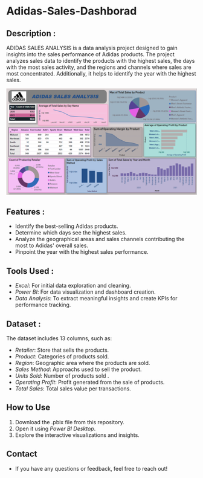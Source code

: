 # Adidas-Sales-Dashborad
## Description :

ADIDAS SALES ANALYSIS is a data analysis project designed to gain insights into the sales performance of Adidas products. The project analyzes sales data to identify the products with the highest sales, the days with the most sales activity, and the regions and channels where sales are most concentrated. Additionally, it helps to identify the year with the highest sales.

![Adidas Sales Dashboard](https://github.com/HagarAyad5/Adidas-Sales-Dashborad/blob/main/FINAL%20DASHBOEARD.png)
## Features :

- Identify the best-selling Adidas products.
- Determine which days see the highest sales.
- Analyze the geographical areas and sales channels contributing the most to Adidas' overall sales.
- Pinpoint the year with the highest sales performance.

## Tools Used :

- *Excel*: For initial data exploration and cleaning.
- *Power BI*: For data visualization and dashboard creation.
- *Data Analysis*: To extract meaningful insights and create KPIs for performance tracking.

## Dataset :

The dataset includes 13 columns, such as:

- *Retailer*: Store that sells the products.
- *Product*: Categories of products sold.
- *Region*: Geographic area where the products are sold.
- *Sales Method*: Approachs used to sell the product.
- *Units Sold*: Number of products sold .
- *Operating Profit*: Profit generated from the sale of products.
- *Total Sales*: Total sales value per transactions.

## How to Use

1. Download the .pbix file from this repository.
2. Open it using *Power BI Desktop*.
3. Explore the interactive visualizations and insights.

## Contact 
- If you have any questions or feedback, feel free to reach out!
